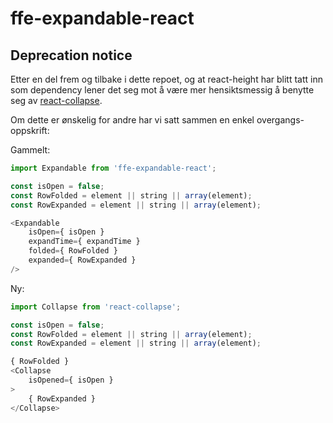# ffe-expandable-react

## Deprecation notice

Etter en del frem og tilbake i dette repoet, og at react-height har blitt tatt inn som dependency lener det seg mot å være mer hensiktsmessig å benytte seg av [react-collapse](https://github.com/nkbt/react-collapse).

Om dette er ønskelig for andre har vi satt sammen en enkel overgangs-oppskrift:

Gammelt:
```javascript
import Expandable from 'ffe-expandable-react';

const isOpen = false;
const RowFolded = element || string || array(element);
const RowExpanded = element || string || array(element);

<Expandable
    isOpen={ isOpen }
    expandTime={ expandTime }
    folded={ RowFolded }
    expanded={ RowExpanded }
/>
```
Ny:
```javascript
import Collapse from 'react-collapse';

const isOpen = false;
const RowFolded = element || string || array(element);
const RowExpanded = element || string || array(element);

{ RowFolded }
<Collapse
    isOpened={ isOpen }
>
    { RowExpanded }
</Collapse>
```

